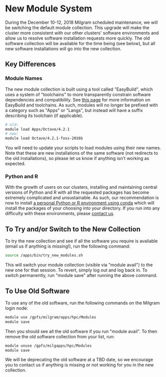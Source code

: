 # New Module System

During the December 10-12, 2018 Milgram scheduled maintenance, we will be switching the default module collection. This upgrade will make the cluster more consistent with our other clusters' software environments and allow us to resolve software installation requests more quickly. The old software collection will be available for the time being (see below), but all new software installations will go into the new collection.

## Key Differences

### Module Names

The new module collection is built using a tool called "EasyBuild", which uses a system of "toolchains" to more transparently constrain software dependencies and compatibility. See [this page](/clusters-at-yale/applications/easybuild) for more information on EasyBuild and toolchains. As such, modules will no longer be prefixed with a category such as "Apps" or "Langs", but instead will have a suffix describing its toolchain (if applicable).

``` bash
# old:
module load Apps/Octave/4.2.1
# new: 
module load Octave/4.2.1-foss-2016b
```

You will need to update your scripts to load modules using their new names. Note that these are new installations of the same software (not redirects to the old installations), so please let us know if anything isn't working as expected.

### Python and R

With the growth of users on our clusters, installing and maintaining central versions of Python and R with all the requested packages has become extremely complicated and unsustainable. As such, our recommendation is now to install [a personal Python or R environment using conda](clusters-at-yale/guides/conda) which will install the packages of your choosing into your directory. If you run into any difficulty with these environments, please [contact us](/#get-help).

## To Try and/or Switch to the New Collection

To try the new collection and see if all the software you require is available (email us if anything is missing!), run the following command:

``` bash
source /apps/bin/try_new_modules.sh
```

This will switch your module collection (visible via "module avail") to the new one for that session. To revert, simply log out and log back in. To switch permanently, run "module save" after running the above command.

## To Use Old Software

To use any of the old software, run the following commands on the Milgram login node:

``` bash
module use /gpfs/milgram/apps/hpc/Modules
module save
```

Then you should see all the old software if you run "module avail". To then remove the old software collection from your list, run:

``` bash
module unuse /gpfs/milgapps/hpc/Modules
module save
```

We will be deprecating the old software at a TBD date, so we encourage you to contact us if anything is missing or not working for you in the new collection.
